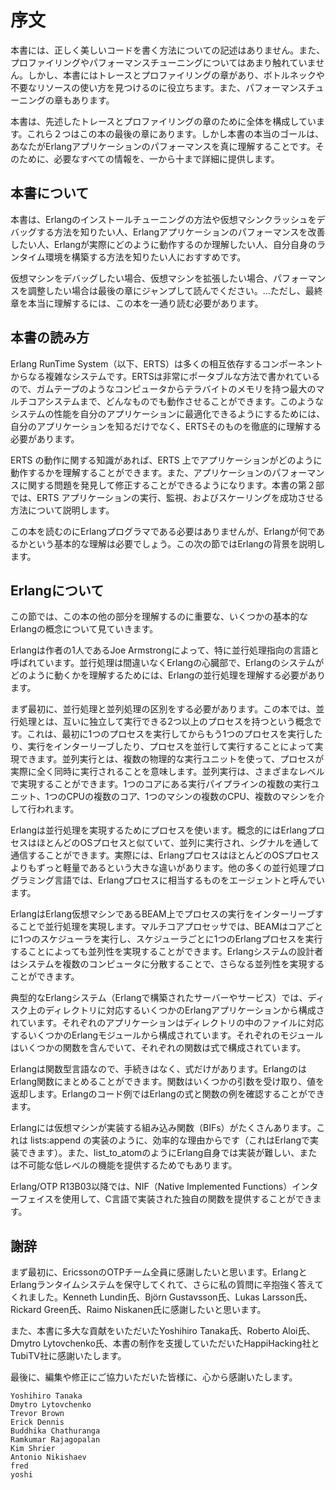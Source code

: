# 序文

本書には、正しく美しいコードを書く方法についての記述はありません。また、プロファイリングやパフォーマンスチューニングについてはあまり触れていません。しかし、本書にはトレースとプロファイリングの章があり、ボトルネックや不要なリソースの使い方を見つけるのに役立ちます。また、パフォーマンスチューニングの章もあります。

本書は、先述したトレースとプロファイリングの章のために全体を構成しています。これら２つはこの本の最後の章にあります。しかし本書の本当のゴールは、あなたがErlangアプリケーションのパフォーマンスを真に理解することです。そのために、必要なすべての情報を、一から十まで詳細に提供します。

## 本書について

本書は、Erlangのインストールチューニングの方法や仮想マシンクラッシュをデバッグする方法を知りたい人、Erlangアプリケーションのパフォーマンスを改善したい人、Erlangが実際にどのように動作するのか理解したい人、自分自身のランタイム環境を構築する方法を知りたい人におすすめです。

仮想マシンをデバッグしたい場合、仮想マシンを拡張したい場合、パフォーマンスを調整したい場合は最後の章にジャンプして読んでください。...ただし、最終章を本当に理解するには、この本を一通り読む必要があります。

## 本書の読み方

Erlang RunTime System（以下、ERTS）は多くの相互依存するコンポーネントからなる複雑なシステムです。ERTSは非常にポータブルな方法で書かれているので、ガムテープのようなコンピュータからテラバイトのメモリを持つ最大のマルチコアシステムまで、どんなものでも動作させることができます。このようなシステムの性能を自分のアプリケーションに最適化できるようにするためには、自分のアプリケーションを知るだけでなく、ERTSそのものを徹底的に理解する必要があります。

ERTS の動作に関する知識があれば、ERTS 上でアプリケーションがどのように動作するかを理解することができます。また、アプリケーションのパフォーマンスに関する問題を発見して修正することができるようになります。本書の第２部では、ERTS アプリケーションの実行、監視、およびスケーリングを成功させる方法について説明します。

この本を読むのにErlangプログラマである必要はありませんが、Erlangが何であるかという基本的な理解は必要でしょう。この次の節ではErlangの背景を説明します。

## Erlangについて

この節では、この本の他の部分を理解するのに重要な、いくつかの基本的なErlangの概念について見ていきます。

Erlangは作者の1人であるJoe Armstrongによって、特に並行処理指向の言語と呼ばれています。並行処理は間違いなくErlangの心臓部で、Erlangのシステムがどのように動くかを理解するためには、Erlangの並行処理を理解する必要があります。

まず最初に、並行処理と並列処理の区別をする必要があります。この本では、並行処理とは、互いに独立して実行できる2つ以上のプロセスを持つという概念です。これは、最初に1つのプロセスを実行してからもう1つのプロセスを実行したり、実行をインターリーブしたり、プロセスを並行して実行することによって実現できます。並列実行とは、複数の物理的な実行ユニットを使って、プロセスが実際に全く同時に実行されることを意味します。並列実行は、さまざまなレベルで実現することができます。1つのコアにある実行パイプラインの複数の実行ユニット、1つのCPUの複数のコア、1つのマシンの複数のCPU、複数のマシンを介して行われます。

Erlangは並行処理を実現するためにプロセスを使います。概念的にはErlangプロセスはほとんどのOSプロセスと似ていて、並列に実行され、シグナルを通して通信することができます。実際には、ErlangプロセスはほとんどのOSプロセスよりもずっと軽量であるという大きな違いがあります。他の多くの並行処理プログラミング言語では、Erlangプロセスに相当するものをエージェントと呼んでいます。

ErlangはErlang仮想マシンであるBEAM上でプロセスの実行をインターリーブすることで並行処理を実現します。マルチコアプロセッサでは、BEAMはコアごとに1つのスケジューラを実行し、スケジューラごとに1つのErlangプロセスを実行することによっても並列性を実現することができます。Erlangシステムの設計者はシステムを複数のコンピュータに分散することで、さらなる並列性を実現することができます。

典型的なErlangシステム（Erlangで構築されたサーバーやサービス）では、ディスク上のディレクトリに対応するいくつかのErlangアプリケーションから構成されています。それぞれのアプリケーションはディレクトリの中のファイルに対応するいくつかのErlangモジュールから構成されています。それぞれのモジュールはいくつかの関数を含んでいて、それぞれの関数は式で構成されています。

Erlangは関数型言語なので、手続きはなく、式だけがあります。ErlangのはErlang関数にまとめることができます。関数はいくつかの引数を受け取り、値を返却します。Erlangのコード例ではErlangの式と関数の例を確認することができます。

Erlangには仮想マシンが実装する組み込み関数（BIFs）がたくさんあります。これは lists:append の実装のように、効率的な理由からです（これはErlangで実装できます）。また、list_to_atomのようにErlang自身では実装が難しい、または不可能な低レベルの機能を提供するためでもあります。

Erlang/OTP R13B03以降では、NIF（Native Implemented Functions）インターフェイスを使用して、C言語で実装された独自の関数を提供することができます。

## 謝辞

まず最初に、EricssonのOTPチーム全員に感謝したいと思います。ErlangとErlangランタイムシステムを保守してくれて、さらに私の質問に辛抱強く答えてくれました。Kenneth Lundin氏、Björn Gustavsson氏、Lukas Larsson氏、Rickard Green氏、Raimo Niskanen氏に感謝したいと思います。

また、本書に多大な貢献をいただいたYoshihiro Tanaka氏、Roberto Aloi氏、Dmytro Lytovchenko氏、本書の制作を支援していただいたHappiHacking社とTubiTV社に感謝いたします。

最後に、編集や修正にご協力いただいた皆様に、心から感謝いたします。

```
Yoshihiro Tanaka
Dmytro Lytovchenko
Trevor Brown
Erick Dennis
Buddhika Chathuranga
Ramkumar Rajagopalan
Kim Shrier
Antonio Nikishaev
fred
yoshi
```

